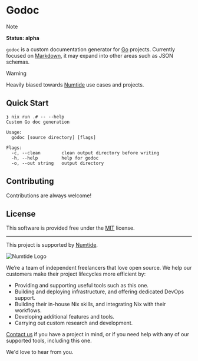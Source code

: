 # Godoc

<!-- prettier-ignore -->
> [!NOTE]
> **Status: alpha**

`godoc` is a custom documentation generator for [Go] projects. Currently focused on [Markdown], it may expand into other areas such as JSON schemas.

<!-- prettier-ignore -->
> [!WARNING]
Heavily biased towards [Numtide] use cases and projects.

## Quick Start

```console
❯ nix run .# -- --help
Custom Go doc generation

Usage:
  godoc [source directory] [flags]

Flags:
  -c, --clean        clean output directory before writing
  -h, --help         help for godoc
  -o, --out string   output directory

```

## Contributing

Contributions are always welcome!

## License

This software is provided free under the [MIT] license.

---

This project is supported by [Numtide](https://numtide.com/).

![Numtide Logo](https://codahosted.io/docs/6FCIMTRM0p/blobs/bl-sgSunaXYWX/077f3f9d7d76d6a228a937afa0658292584dedb5b852a8ca370b6c61dabb7872b7f617e603f1793928dc5410c74b3e77af21a89e435fa71a681a868d21fd1f599dd10a647dd855e14043979f1df7956f67c3260c0442e24b34662307204b83ea34de929d)

We’re a team of independent freelancers that love open source.
We help our customers make their project lifecycles more efficient by:

-   Providing and supporting useful tools such as this one.
-   Building and deploying infrastructure, and offering dedicated DevOps support.
-   Building their in-house Nix skills, and integrating Nix with their workflows.
-   Developing additional features and tools.
-   Carrying out custom research and development.

[Contact us](https://numtide.com/contact) if you have a project in mind,
or if you need help with any of our supported tools, including this one.

We'd love to hear from you.

[MIT]: ./LICENSE
[Numtide]: https://numtide.com
[Markdown]: https://www.markdownguide.org/
[Go]: https://go.dev/
